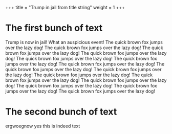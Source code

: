 +++
title = "Trump in jail from title string"
weight = 1
+++
# The first bunch of text
Trump is now in jail! What an auspicious event!
The quick brown fox jumps over the lazy dog! The quick brown fox jumps over the lazy dog! The quick brown fox jumps over the lazy dog! The quick brown fox jumps over the lazy dog! The quick brown fox jumps over the lazy dog! The quick brown fox jumps over the lazy dog! The quick brown fox jumps over the lazy dog! The quick brown fox jumps over the lazy dog! The quick brown fox jumps over the lazy dog! The quick brown fox jumps over the lazy dog! The quick brown fox jumps over the lazy dog! The quick brown fox jumps over the lazy dog! The quick brown fox jumps over the lazy dog! The quick brown fox jumps over the lazy dog! The quick brown fox jumps over the lazy dog! 
# The second bunch of text
ergwoegnow yes this is indeed text